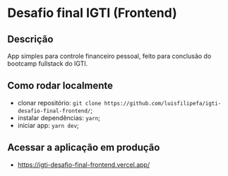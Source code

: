 # Desafio final IGTI (Frontend)
## Descrição
App simples para controle financeiro pessoal, feito para conclusão do bootcamp fullstack do IGTI.

## Como rodar localmente
- clonar repositório: `git clone https://github.com/luisfilipefa/igti-desafio-final-frontend/`;
- instalar dependências: `yarn`;
- iniciar app: `yarn dev`;

## Acessar a aplicação em produção
- https://igti-desafio-final-frontend.vercel.app/

